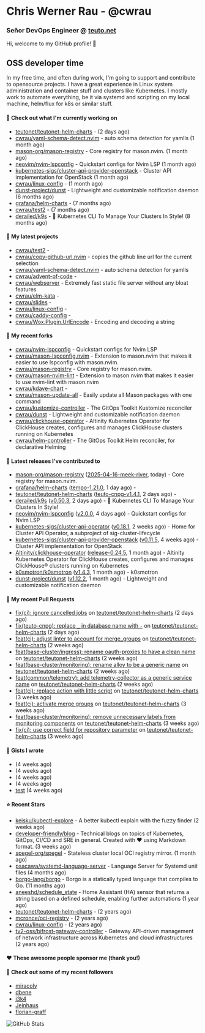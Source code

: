 # Chris Werner Rau - @cwrau
### Señor DevOps Engineer @ [teuto.net](https://teuto.net)

Hi, welcome to my GitHub profile! 👋

## OSS developer time
In my free time, and often during work, I'm going to support and contribute to opensource projects. I have a great experience in Linux system administration and container stuff and clusters like Kubernetes. I mostly work to automate everything, be it via systemd and scripting on my local machine, helm/flux for k8s or similar stuff.

#### 👷 Check out what I'm currently working on

- [teutonet/teutonet-helm-charts](https://github.com/teutonet/teutonet-helm-charts) -  (2 days ago)
- [cwrau/yaml-schema-detect.nvim](https://github.com/cwrau/yaml-schema-detect.nvim) - auto schema detection for yamlls (1 month ago)
- [mason-org/mason-registry](https://github.com/mason-org/mason-registry) - Core registry for mason.nvim. (1 month ago)
- [neovim/nvim-lspconfig](https://github.com/neovim/nvim-lspconfig) - Quickstart configs for Nvim LSP (1 month ago)
- [kubernetes-sigs/cluster-api-provider-openstack](https://github.com/kubernetes-sigs/cluster-api-provider-openstack) - Cluster API implementation for OpenStack (1 month ago)
- [cwrau/linux-config](https://github.com/cwrau/linux-config) -  (1 month ago)
- [dunst-project/dunst](https://github.com/dunst-project/dunst) - Lightweight and customizable notification daemon (6 months ago)
- [grafana/helm-charts](https://github.com/grafana/helm-charts) -  (7 months ago)
- [cwrau/test2](https://github.com/cwrau/test2) -  (7 months ago)
- [derailed/k9s](https://github.com/derailed/k9s) - 🐶 Kubernetes CLI To Manage Your Clusters In Style! (8 months ago)

#### 🌱 My latest projects

- [cwrau/test2](https://github.com/cwrau/test2) - 
- [cwrau/copy-github-url.nvim](https://github.com/cwrau/copy-github-url.nvim) - copies the github line url for the current selection
- [cwrau/yaml-schema-detect.nvim](https://github.com/cwrau/yaml-schema-detect.nvim) - auto schema detection for yamlls
- [cwrau/advent-of-code](https://github.com/cwrau/advent-of-code) - 
- [cwrau/webserver](https://github.com/cwrau/webserver) - Extremely fast static file server without any bloat features
- [cwrau/elm-kata](https://github.com/cwrau/elm-kata) - 
- [cwrau/slides](https://github.com/cwrau/slides) - 
- [cwrau/linux-config](https://github.com/cwrau/linux-config) - 
- [cwrau/caddy-config](https://github.com/cwrau/caddy-config) - 
- [cwrau/Wox.Plugin.UrlEncode](https://github.com/cwrau/Wox.Plugin.UrlEncode) - Encoding and decoding a string

#### 🍴 My recent forks

- [cwrau/nvim-lspconfig](https://github.com/cwrau/nvim-lspconfig) - Quickstart configs for Nvim LSP
- [cwrau/mason-lspconfig.nvim](https://github.com/cwrau/mason-lspconfig.nvim) - Extension to mason.nvim that makes it easier to use lspconfig with mason.nvim.
- [cwrau/mason-registry](https://github.com/cwrau/mason-registry) - Core registry for mason.nvim.
- [cwrau/mason-nvim-lint](https://github.com/cwrau/mason-nvim-lint) - Extension to mason.nvim that makes it easier to use nvim-lint with mason.nvim
- [cwrau/kdave-chart](https://github.com/cwrau/kdave-chart) - 
- [cwrau/mason-update-all](https://github.com/cwrau/mason-update-all) - Easily update all Mason packages with one command
- [cwrau/kustomize-controller](https://github.com/cwrau/kustomize-controller) - The GitOps Toolkit Kustomize reconciler
- [cwrau/dunst](https://github.com/cwrau/dunst) - Lightweight and customizable notification daemon
- [cwrau/clickhouse-operator](https://github.com/cwrau/clickhouse-operator) - Altinity Kubernetes Operator for ClickHouse creates, configures and manages ClickHouse clusters running on Kubernetes
- [cwrau/helm-controller](https://github.com/cwrau/helm-controller) - The GitOps Toolkit Helm reconciler, for declarative Helming

#### 🔭 Latest releases I've contributed to

- [mason-org/mason-registry](https://github.com/mason-org/mason-registry) ([2025-04-16-meek-river](https://github.com/mason-org/mason-registry/releases/tag/2025-04-16-meek-river), today) - Core registry for mason.nvim.
- [grafana/helm-charts](https://github.com/grafana/helm-charts) ([tempo-1.21.0](https://github.com/grafana/helm-charts/releases/tag/tempo-1.21.0), 1 day ago) - 
- [teutonet/teutonet-helm-charts](https://github.com/teutonet/teutonet-helm-charts) ([teuto-cnpg-v1.4.1](https://github.com/teutonet/teutonet-helm-charts/releases/tag/teuto-cnpg-v1.4.1), 2 days ago) - 
- [derailed/k9s](https://github.com/derailed/k9s) ([v0.50.3](https://github.com/derailed/k9s/releases/tag/v0.50.3), 2 days ago) - 🐶 Kubernetes CLI To Manage Your Clusters In Style!
- [neovim/nvim-lspconfig](https://github.com/neovim/nvim-lspconfig) ([v2.0.0](https://github.com/neovim/nvim-lspconfig/releases/tag/v2.0.0), 4 days ago) - Quickstart configs for Nvim LSP
- [kubernetes-sigs/cluster-api-operator](https://github.com/kubernetes-sigs/cluster-api-operator) ([v0.18.1](https://github.com/kubernetes-sigs/cluster-api-operator/releases/tag/v0.18.1), 2 weeks ago) - Home for Cluster API Operator, a subproject of sig-cluster-lifecycle
- [kubernetes-sigs/cluster-api-provider-openstack](https://github.com/kubernetes-sigs/cluster-api-provider-openstack) ([v0.11.5](https://github.com/kubernetes-sigs/cluster-api-provider-openstack/releases/tag/v0.11.5), 4 weeks ago) - Cluster API implementation for OpenStack
- [Altinity/clickhouse-operator](https://github.com/Altinity/clickhouse-operator) ([release-0.24.5](https://github.com/Altinity/clickhouse-operator/releases/tag/release-0.24.5), 1 month ago) - Altinity Kubernetes Operator for ClickHouse creates, configures and manages ClickHouse® clusters running on Kubernetes
- [k0smotron/k0smotron](https://github.com/k0smotron/k0smotron) ([v1.4.3](https://github.com/k0smotron/k0smotron/releases/tag/v1.4.3), 1 month ago) - k0smotron
- [dunst-project/dunst](https://github.com/dunst-project/dunst) ([v1.12.2](https://github.com/dunst-project/dunst/releases/tag/v1.12.2), 1 month ago) - Lightweight and customizable notification daemon

#### 🔨 My recent Pull Requests

- [fix(ci): ignore cancelled jobs](https://github.com/teutonet/teutonet-helm-charts/pull/1438) on [teutonet/teutonet-helm-charts](https://github.com/teutonet/teutonet-helm-charts) (2 days ago)
- [fix(teuto-cnpg): replace `_` in database name with `-`](https://github.com/teutonet/teutonet-helm-charts/pull/1437) on [teutonet/teutonet-helm-charts](https://github.com/teutonet/teutonet-helm-charts) (2 days ago)
- [feat(ci): adjust linter to account for merge_groups](https://github.com/teutonet/teutonet-helm-charts/pull/1435) on [teutonet/teutonet-helm-charts](https://github.com/teutonet/teutonet-helm-charts) (2 weeks ago)
- [feat(base-cluster/ingress): rename oauth-proxies to have a clean name](https://github.com/teutonet/teutonet-helm-charts/pull/1434) on [teutonet/teutonet-helm-charts](https://github.com/teutonet/teutonet-helm-charts) (2 weeks ago)
- [feat(base-cluster/monitoring): rename alloy to be a generic name](https://github.com/teutonet/teutonet-helm-charts/pull/1433) on [teutonet/teutonet-helm-charts](https://github.com/teutonet/teutonet-helm-charts) (2 weeks ago)
- [feat(common/telemetry): add telemetry-collector as a generic service name](https://github.com/teutonet/teutonet-helm-charts/pull/1432) on [teutonet/teutonet-helm-charts](https://github.com/teutonet/teutonet-helm-charts) (2 weeks ago)
- [feat(ci): replace action with little script](https://github.com/teutonet/teutonet-helm-charts/pull/1431) on [teutonet/teutonet-helm-charts](https://github.com/teutonet/teutonet-helm-charts) (3 weeks ago)
- [feat(ci): activate merge groups](https://github.com/teutonet/teutonet-helm-charts/pull/1430) on [teutonet/teutonet-helm-charts](https://github.com/teutonet/teutonet-helm-charts) (3 weeks ago)
- [feat(base-cluster/monitoring): remove unnecessary labels from monitoring components](https://github.com/teutonet/teutonet-helm-charts/pull/1429) on [teutonet/teutonet-helm-charts](https://github.com/teutonet/teutonet-helm-charts) (3 weeks ago)
- [fix(ci): use correct field for repository parameter](https://github.com/teutonet/teutonet-helm-charts/pull/1428) on [teutonet/teutonet-helm-charts](https://github.com/teutonet/teutonet-helm-charts) (3 weeks ago)

#### 📓 Gists I wrote

- [](https://gist.github.com/85c73a60676b98638dc9789155cef9b3) (4 weeks ago)
- [](https://gist.github.com/69a382004ce7326d792ff10d6c26e553) (4 weeks ago)
- [](https://gist.github.com/f0bf8a208067c4bce5e8731c4caf5adc) (4 weeks ago)
- [](https://gist.github.com/997058533974174c5317135b3a4f0329) (4 weeks ago)
- [test](https://gist.github.com/3caaaa92ab8f3dc19895ff1a54c3fd54) (4 weeks ago)

#### ⭐ Recent Stars

- [keisku/kubectl-explore](https://github.com/keisku/kubectl-explore) - A better kubectl explain with the fuzzy finder (2 weeks ago)
- [developer-friendly/blog](https://github.com/developer-friendly/blog) - Technical blogs on topics of Kubernetes, GitOps, CI/CD and SRE in general. Created with ❤️ using Markdown format. (3 weeks ago)
- [spegel-org/spegel](https://github.com/spegel-org/spegel) - Stateless cluster local OCI registry mirror. (1 month ago)
- [psacawa/systemd-language-server](https://github.com/psacawa/systemd-language-server) - Language Server for Systemd unit files (4 months ago)
- [borgo-lang/borgo](https://github.com/borgo-lang/borgo) - Borgo is a statically typed language that compiles to Go. (11 months ago)
- [aneeshd/schedule_state](https://github.com/aneeshd/schedule_state) - Home Assistant (HA) sensor that returns a string based on a defined schedule, enabling further automations (1 year ago)
- [teutonet/teutonet-helm-charts](https://github.com/teutonet/teutonet-helm-charts) -  (2 years ago)
- [mcronce/oci-registry](https://github.com/mcronce/oci-registry) -  (2 years ago)
- [cwrau/linux-config](https://github.com/cwrau/linux-config) -  (2 years ago)
- [tv2-oss/bifrost-gateway-controller](https://github.com/tv2-oss/bifrost-gateway-controller) - Gateway API-driven management of network infrastructure across Kubernetes and cloud infrastructures (2 years ago)

#### ❤️ These awesome people sponsor me (thank you!)


#### 👯 Check out some of my recent followers

- [miracoly](https://github.com/miracoly)
- [dbene](https://github.com/dbene)
- [j3k4](https://github.com/j3k4)
- [Jeinhaus](https://github.com/Jeinhaus)
- [florian-graff](https://github.com/florian-graff)

![GitHub Stats](https://github-readme-stats.vercel.app/api?username=cwrau&count_private=false&theme=tokyonight&show_icons=true)
